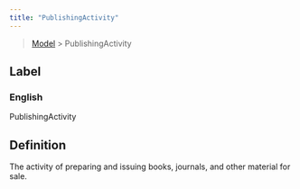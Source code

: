 ```yaml
---
title: "PublishingActivity"
---
```


> [Model](../../) > PublishingActivity

## Label

### English
PublishingActivity


## Definition
The activity of preparing and issuing books, journals, and other material for sale. 


    
